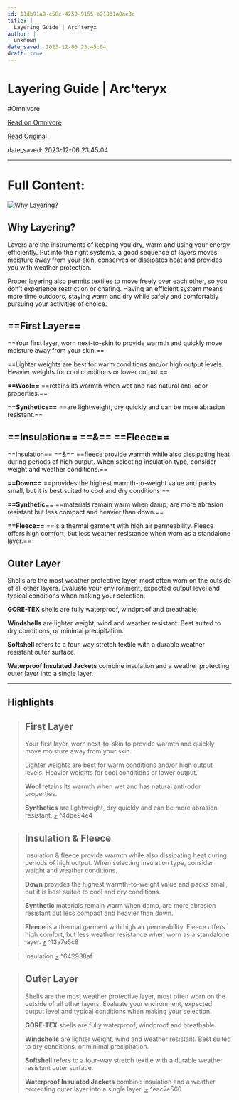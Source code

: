 ```yaml
---
id: 11db91a9-c58c-4259-9155-e21831a0ae3c
title: |
  Layering Guide | Arc'teryx
author: |
  unknown
date_saved: 2023-12-06 23:45:04
draft: true
---
```


# Layering Guide | Arc'teryx
#Omnivore

[Read on Omnivore](https://omnivore.app/me/layering-guide-arc-teryx-18c4297f4f2)

[Read Original](https://arcteryx.com/us/en/shop/layering-guide/)

date_saved: 2023-12-06 23:45:04


--- 

# Full Content: 

![Why Layering?](https://proxy-prod.omnivore-image-cache.app/0x0,serrnu5w_uAV69rgiypc4GRQXLiMDGzWgLHuL9ZO8Q8c/https://images-dynamic-arcteryx.imgix.net/campaign/S22/layering/S21-LAYERING-GUIDE-0842-outfit.jpg?format=auto&w=530) 

## Why Layering?

Layers are the instruments of keeping you dry, warm and using your energy efficiently. Put into the right systems, a good sequence of layers moves moisture away from your skin, conserves or dissipates heat and provides you with weather protection.

Proper layering also permits textiles to move freely over each other, so you don’t experience restriction or chafing. Having an efficient system means more time outdoors, staying warm and dry while safely and comfortably pursuing your activities of choice.

## ==First Layer==

==Your first layer, worn next-to-skin to provide warmth and quickly move moisture away from your skin.==

==Lighter weights are best for warm conditions and/or high output levels. Heavier weights for cool conditions or lower output.==

**==Wool==** ==retains its warmth when wet and has natural anti-odor properties.==

**==Synthetics==** ==are lightweight, dry quickly and can be more abrasion resistant.==

## ==Insulation== ==&amp;== ==Fleece==

==Insulation== ==&amp;== ==fleece provide warmth while also dissipating heat during periods of high output. When selecting insulation type, consider weight and weather conditions.==

**==Down==** ==provides the highest warmth-to-weight value and packs small, but it is best suited to cool and dry conditions.==

**==Synthetic==** ==materials remain warm when damp, are more abrasion resistant but less compact and heavier than down.==

**==Fleece==** ==is a thermal garment with high air permeability. Fleece offers high comfort, but less weather resistance when worn as a standalone layer.==

## Outer Layer

Shells are the most weather protective layer, most often worn on the outside of all other layers. Evaluate your environment, expected output level and typical conditions when making your selection.

**GORE-TEX** shells are fully waterproof, windproof and breathable.

**Windshells** are lighter weight, wind and weather resistant. Best suited to dry conditions, or minimal precipitation.

**Softshell** refers to a four-way stretch textile with a durable weather resistant outer surface.

**Waterproof Insulated Jackets** combine insulation and a weather protecting outer layer into a single layer.

---

## Highlights

> ## First Layer
> 
> Your first layer, worn next-to-skin to provide warmth and quickly move moisture away from your skin.
> 
> Lighter weights are best for warm conditions and/or high output levels. Heavier weights for cool conditions or lower output.
> 
> **Wool** retains its warmth when wet and has natural anti-odor properties.
> 
> **Synthetics** are lightweight, dry quickly and can be more abrasion resistant. [⤴️](https://omnivore.app/me/layering-guide-arc-teryx-18c4297f4f2#4dbe94e4-07a1-4444-9486-5eafeab62f1d)  ^4dbe94e4

> ## Insulation & Fleece
> 
> Insulation & fleece provide warmth while also dissipating heat during periods of high output. When selecting insulation type, consider weight and weather conditions.
> 
> **Down** provides the highest warmth-to-weight value and packs small, but it is best suited to cool and dry conditions.
> 
> **Synthetic** materials remain warm when damp, are more abrasion resistant but less compact and heavier than down.
> 
> **Fleece** is a thermal garment with high air permeability. Fleece offers high comfort, but less weather resistance when worn as a standalone layer. [⤴️](https://omnivore.app/me/layering-guide-arc-teryx-18c4297f4f2#13a7e5c8-fc5e-48fa-a707-16788ea8e8e1)  ^13a7e5c8

> Insulation [⤴️](https://omnivore.app/me/layering-guide-arc-teryx-18c4297f4f2#642938af-80dd-4384-9cb8-2f94476e0366)  ^642938af

> ## Outer Layer
> 
> Shells are the most weather protective layer, most often worn on the outside of all other layers. Evaluate your environment, expected output level and typical conditions when making your selection.
> 
> **GORE-TEX** shells are fully waterproof, windproof and breathable.
> 
> **Windshells** are lighter weight, wind and weather resistant. Best suited to dry conditions, or minimal precipitation.
> 
> **Softshell** refers to a four-way stretch textile with a durable weather resistant outer surface.
> 
> **Waterproof Insulated Jackets** combine insulation and a weather protecting outer layer into a single layer. [⤴️](https://omnivore.app/me/layering-guide-arc-teryx-18c4297f4f2#eac7e560-e84f-4da4-9791-e65ed231d333)  ^eac7e560

